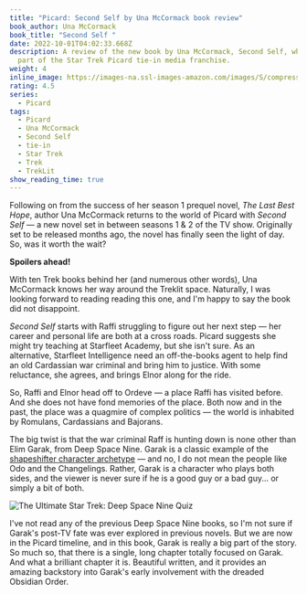```yaml
---
title: "Picard: Second Self by Una McCormack book review"
book_author: Una McCormack
book_title: "Second Self "
date: 2022-10-01T04:02:33.668Z
description: A review of the new book by Una McCormack, Second Self, which is
  part of the Star Trek Picard tie-in media franchise.
weight: 4
inline_image: https://images-na.ssl-images-amazon.com/images/S/compressed.photo.goodreads.com/books/1662300847i/58439631.jpg
rating: 4.5
series:
  - Picard
tags:
  - Picard
  - Una McCormack
  - Second Self
  - tie-in
  - Star Trek
  - Trek
  - TrekLit
show_reading_time: true
---
```

Following on from the success of her season 1 prequel novel, *The Last Best Hope*, author Una McCormack returns to the world of Picard with *Second Self* — a new novel set in between seasons 1 & 2 of the TV show. Originally set to be released months ago, the novel has finally seen the light of day. So, was it worth the wait?

**Spoilers ahead!**

<!--more-->

With ten Trek books behind her (and numerous other words), Una McCormack knows her way around the Treklit space. Naturally, I was looking forward to reading reading this one, and I'm happy to say the book did not disappoint. 

*Second Self* starts with Raffi struggling to figure out her next step — her career and personal life are both at a cross roads. Picard suggests she might try teaching at Starfleet Academy, but she isn't sure. As an alternative, Starfleet Intelligence need an off-the-books agent to help find an old Cardassian war criminal and bring him to justice. With some reluctance, she agrees, and brings Elnor along for the ride.

So, Raffi and Elnor head off to Ordeve — a place Raffi has visited before. And she does not have fond memories of the place. Both now and in the past, the place was a quagmire of complex politics — the world is inhabited by Romulans, Cardassians and Bajorans. 

The big twist is that the war criminal Raff is hunting down is none other than Elim Garak, from Deep Space Nine. Garak is a classic example of the [shapeshifter character archetype](https://mythcreants.com/blog/the-eight-character-archetypes-of-the-heros-journey/#shapeshifter) — and no, I do not mean the people like Odo and the Changelings. Rather, Garak is a character who plays both sides, and the viewer is never sure if he is a good guy or a bad guy... or simply a bit of both.

![The Ultimate Star Trek: Deep Space Nine Quiz](https://img.playbuzz.com/image/upload/ar_1.5,c_pad,f_jpg,b_auto/q_auto:good,f_auto,fl_lossy,w_480,c_limit,dpr_2.5/cdn/914e09db-ab6c-4054-ad48-b268f793f36a/00f538a7-609f-4167-8ce8-8beaa27c50f4.jpg)

I've not read any of the previous Deep Space Nine books, so I'm not sure if Garak's post-TV fate was ever explored in previous novels. But we are now in the Picard timeline, and in this book, Garak is really a big part of the story. So much so, that there is a single, long chapter totally focused on Garak. And what a brilliant chapter it is. Beautiful written, and it provides an amazing backstory into Garak's early involvement with the dreaded Obsidian Order.